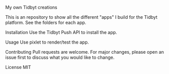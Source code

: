My own Tidbyt creations

This is an repository to show all the different "apps" I build for the Tidbyt platform.
See the folders for each app.

Installation
Use the Tidbyt Push API to install the app.

Usage
Use pixlet to render/test the app.

Contributing
Pull requests are welcome. For major changes, please open an issue first to discuss what you would like to change.

License
MIT
